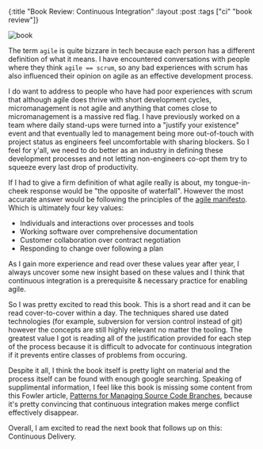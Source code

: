 {:title "Book Review: Continuous Integration"
 :layout :post
 :tags ["ci" "book review"]}

![book](https://dynamic.thoughtworks.com/gatepages/image0-df68c36c00d6d10a254f3697494f7572.png)

The term ```agile``` is quite bizzare in tech because each person has a different
definition of what it means. I have encountered conversations with people where
they think ```agile == scrum```, so any bad experiences with scrum has also
influenced their opinion on agile as an effective development process.


I do want to address to people who have had poor experiences with scrum that
although agile does thrive with short development cycles, micromanagement is not
agile and anything that comes close to micromanagement is a massive red flag. I
have previously worked on a team where daily stand-ups were turned into a
"justify your existence" event and that eventually led to management being more
out-of-touch with project status as engineers feel uncomfortable with sharing
blockers. So I feel for y'all, we need to do better as an industry in defining
these development processes and not letting non-engineers co-opt them try to
squeeze every last drop of productivity.


If I had to give a firm definition of what agile really is about, my 
tongue-in-cheek response would be "the opposite of waterfall". However the most
accurate answer would be following the principles of the 
[agile manifesto](https://agilemanifesto.org). Which is ultimately four key 
values:
* Individuals and interactions over processes and tools
* Working software over comprehensive documentation
* Customer collaboration over contract negotiation
* Responding to change over following a plan


As I gain more experience and read over these values year after year, I always 
uncover some new insight based on these values and I think that continuous 
integration is a prerequisite & necessary practice for enabling agile.


So I was pretty excited to read this book. This is a short read and it can be read 
cover-to-cover within a day. The techniques shared use dated technologies (for 
example, subversion for version control instead of git) however the concepts are
still highly relevant no matter the tooling. The greatest value I got is reading
all of the justification provided for each step of the process because it is
difficult to advocate for continuous integration if it prevents entire classes of
problems from occuring.

Despite it all, I think the book itself is pretty light on material and the
process itself can be found with enough google searching.  Speaking of
supplimental information, I feel like this book is missing some content from this
Fowler article, [Patterns for Managing Source Code
Branches](https://martinfowler.com/articles/branching-patterns.html), because
it's pretty convincing that continuous integration makes merge conflict
effectively disappear.

Overall, I am excited to read the next book that follows up on this: Continuous
Delivery.


